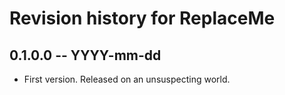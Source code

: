 # Revision history for ReplaceMe

## 0.1.0.0 -- YYYY-mm-dd

* First version. Released on an unsuspecting world.
